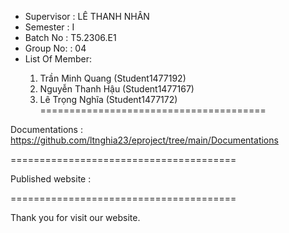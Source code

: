 <ul>
  <li>
    Supervisor : LÊ THANH NHÂN
  </li>
  <li>
    Semester : I
  </li>
  <li>
    Batch No : T5.2306.E1
  </li>
  <li>
    Group No: : 04
  </li>
  <li>
    List Of Member:
  </li>
  <ol>
    <li>
      Trần Minh Quang (Student1477192)
    </li>
    <li>
      Nguyễn Thanh Hậu (Student1477167)
    </li>
    <li>
      Lê Trọng Nghĩa (Student1477172) =======================================
    </li>
  </ol>
</ul>

Documentations : https://github.com/ltnghia23/eproject/tree/main/Documentations

=======================================

Published website :

=======================================

Thank you for visit our website.
